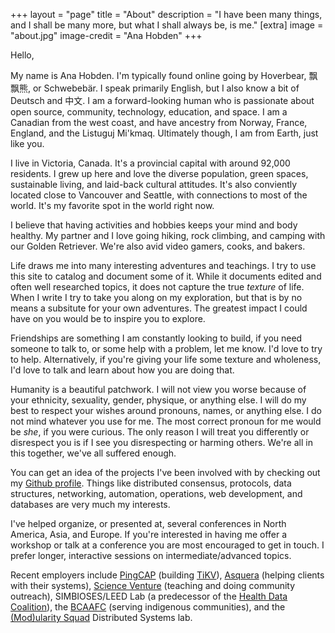 +++
layout = "page"
title = "About"
description = "I have been many things, and I shall be many more, but what I shall always be, is me."
[extra]
image = "about.jpg"
image-credit = "Ana Hobden"
+++

Hello,

My name is Ana Hobden. I'm typically found online going by Hoverbear, 飘飘熊, or Schwebebär. I speak primarily English, but I also know a bit of Deutsch and 中文. I am a forward-looking human who is passionate about open source, community, technology, education, and space. I am a Canadian from the west coast, and have ancestry from Norway, France, England, and the Listuguj Mi'kmaq. Ultimately though, I am from Earth, just like you.

I live in Victoria, Canada. It's a provincial capital with around 92,000 residents. I grew up here and love the diverse population, green spaces, sustainable living, and laid-back cultural attitudes. It's also conviently located close to Vancouver and Seattle, with connections to most of the world. It's my favorite spot in the world right now.

I believe that having activities and hobbies keeps your mind and body healthy. My partner and I love going hiking, rock climbing, and camping with our Golden Retriever. We're also avid video gamers, cooks, and bakers.

Life draws me into many interesting adventures and teachings. I try to use this site to catalog and document some of it. While it documents edited and often well researched topics, it does not capture the true *texture* of life. When I write I try to take you along on my exploration, but that is by no means a subsitute for your own adventures. The greatest impact I could have on you would be to inspire you to explore.

Friendships are something I am constantly looking to build, if you need someone to talk to, or some help with a problem, let me know. I'd love to try to help. Alternatively, if you're giving your life some texture and wholeness, I'd love to talk and learn about how you are doing that.

Humanity is a beautiful patchwork. I will not view you worse because of your ethnicity, sexuality, gender, physique, or anything else. I will do my best to respect your wishes around pronouns, names, or anything else. I do not mind whatever you use for me. The most correct pronoun for me would be *she*, if you were curious. The only reason I will treat you differently or disrespect you is if I see you disrespecting or harming others. We're all in this together, we've all suffered enough.

You can get an idea of the projects I've been involved with by checking out my [Github profile](https://github.com/hoverbear/). Things like distributed consensus, protocols, data structures, networking, automation, operations, web development, and databases are very much my interests.

I've helped organize, or presented at, several conferences in North America, Asia, and Europe. If you're interested in having me offer a workshop or talk at a conference you are most encouraged to get in touch. I prefer longer, interactive sessions on intermediate/advanced topics.

Recent employers include [PingCAP](http://pingcap.com/) (building [TiKV](http://tikv.org/)), [Asquera](http://asquera.de/) (helping clients with their systems), [Science Venture](http://www.scienceventure.ca/) (teaching and doing community outreach), SIMBIOSES/LEED Lab (a predecessor of the [Health Data Coalition](http://hdcbc.ca/)), the [BCAAFC](http://bcaafc.com/) (serving indigenous communities), and the [(Mod)ularity Squad](https://yvonnecoady.com/) Distributed Systems lab.
